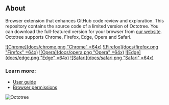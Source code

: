## About

Browser extension that enhances GitHub code review and exploration. This repository contains the source code of a limited version of Octotree. You can download the full-featured version for your browser from [our website](https://www.octotree.io). Octotree supports Chrome, Firefox, Edge, Opera and Safari.

[![Chrome](docs/chrome.png "Chrome" =64x)](https://chrome.google.com/webstore/detail/octotree/bkhaagjahfmjljalopjnoealnfndnagc)
[![Firefox](docs/firefox.png "Firefox" =64x)](https://addons.mozilla.org/en-US/firefox/addon/octotree/)
[![Opera](docs/opera.png "Opera" =64x)](https://addons.opera.com/en/extensions/details/octotree/)
[![Edge](docs/edge.png "Edge" =64x)](https://microsoftedge.microsoft.com/addons/detail/octotree/joagmknfcgpikbadjkaikmnhpjadihjg?hl=en-US)
[![Safari](docs/safari.png "Safari" =64x)](https://itunes.apple.com/us/app/octotree-pro/id1457450145?mt=12)


### Learn more:

* [User guide](https://www.octotree.io/features)
* [Browser permissions](https://www.octotree.io/features#browser-permissions)

![Octotree](docs/demo.gif)
